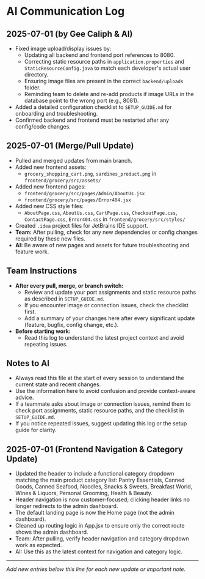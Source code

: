 # AI Communication Log

## 2025-07-01 (by Gee Caliph & AI)
- Fixed image upload/display issues by:
  - Updating all backend and frontend port references to 8080.
  - Correcting static resource paths in `application.properties` and `StaticResourceConfig.java` to match each developer's actual user directory.
  - Ensuring image files are present in the correct `backend/uploads` folder.
  - Reminding team to delete and re-add products if image URLs in the database point to the wrong port (e.g., 8081).
- Added a detailed configuration checklist to `SETUP_GUIDE.md` for onboarding and troubleshooting.
- Confirmed backend and frontend must be restarted after any config/code changes.



## 2025-07-01 (Merge/Pull Update)
- Pulled and merged updates from main branch.
- Added new frontend assets:
  - `grocery_shopping_cart.png`, `sardines_product.png` in `frontend/grocery/src/assets/`
- Added new frontend pages:
  - `frontend/grocery/src/pages/Admin/AboutUs.jsx`
  - `frontend/grocery/src/pages/Error404.jsx`
- Added new CSS style files:
  - `AboutPage.css`, `AboutUs.css`, `CartPage.css`, `CheckoutPage.css`, `ContactPage.css`, `Error404.css` in `frontend/grocery/src/styles/`
- Created `.idea` project files for JetBrains IDE support.
- **Team:** After pulling, check for any new dependencies or config changes required by these new files.
- **AI:** Be aware of new pages and assets for future troubleshooting and feature work.


## Team Instructions
- **After every pull, merge, or branch switch:**
  - Review and update your port assignments and static resource paths as described in `SETUP_GUIDE.md`.
  - If you encounter image or connection issues, check the checklist first.
  - Add a summary of your changes here after every significant update (feature, bugfix, config change, etc.).
- **Before starting work:**
  - Read this log to understand the latest project context and avoid repeating issues.

## Notes to AI
- Always read this file at the start of every session to understand the current state and recent changes.
- Use the information here to avoid confusion and provide context-aware advice.
- If a teammate asks about image or connection issues, remind them to check port assignments, static resource paths, and the checklist in `SETUP_GUIDE.md`.
- If you notice repeated issues, suggest updating this log or the setup guide for clarity.

## 2025-07-01 (Frontend Navigation & Category Update)
- Updated the header to include a functional category dropdown matching the main product category list: Pantry Essentials, Canned Goods, Canned Seafood, Noodles, Snacks & Sweets, Breakfast World, Wines & Liquors, Personal Grooming, Health & Beauty.
- Header navigation is now customer-focused; clicking header links no longer redirects to the admin dashboard.
- The default landing page is now the Home page (not the admin dashboard).
- Cleaned up routing logic in App.jsx to ensure only the correct route shows the admin dashboard.
- Team: After pulling, verify header navigation and category dropdown work as expected.
- AI: Use this as the latest context for navigation and category logic.

---

*Add new entries below this line for each new update or important note.* 